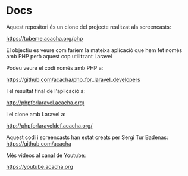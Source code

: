 # Docs

Aquest repositori és un clone del projecte realitzat als screencasts:

https://tubeme.acacha.org/php

El objectiu es veure com fariem la mateixa aplicació que hem fet només amb PHP però aquest cop utilitzant Laravel

Podeu veure el codi només amb PHP a:

https://github.com/acacha/php_for_laravel_developers

I el resultat final de l'aplicació a:

http://phpforlaravel.acacha.org/

i el clone amb Laravel a:

http://phpforlaraveldef.acacha.org/

Aquest codi i screencasts han estat creats per Sergi Tur Badenas: https://github.com/acacha

Més videos al canal de Youtube:

https://youtube.acacha.org
